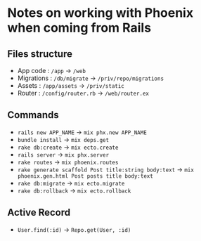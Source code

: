 # Notes on working with Phoenix when coming from Rails

## Files structure

- App code : `/app` -> `/web`
- Migrations : `/db/migrate` -> `/priv/repo/migrations`
- Assets : `/app/assets` -> `/priv/static`
- Router : `/config/router.rb` -> `/web/router.ex`

## Commands

- `rails new APP_NAME` -> `mix phx.new APP_NAME`
- `bundle install` -> `mix deps.get`
- `rake db:create` -> `mix ecto.create`
- `rails server` -> `mix phx.server`
- `rake routes` -> `mix phoenix.routes`
- `rake generate scaffold Post title:string body:text` -> `mix phoenix.gen.html Post posts title body:text`
- `rake db:migrate` -> `mix ecto.migrate`
- `rake db:rollback` -> `mix ecto.rollback`

## Active Record

- `User.find(:id)` -> `Repo.get(User, :id)`
